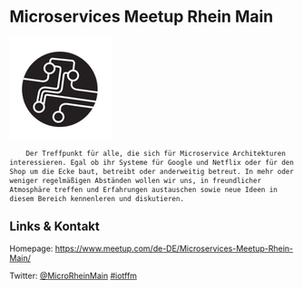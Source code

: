 # Microservices Meetup Rhein Main
![Microservices Meetup Rhein Main](./microservicerm.logo.png)


        Der Treffpunkt für alle, die sich für Microservice Architekturen interessieren. Egal ob ihr Systeme für Google und Netflix oder für den Shop um die Ecke baut, betreibt oder anderweitig betreut. In mehr oder weniger regelmäßigen Abständen wollen wir uns, in freundlicher Atmosphäre treffen und Erfahrungen austauschen sowie neue Ideen in diesem Bereich kennenleren und diskutieren.
    

## Links &amp; Kontakt

Homepage: <https://www.meetup.com/de-DE/Microservices-Meetup-Rhein-Main/>



Twitter: [@MicroRheinMain](https://twitter.com/@MicroRheinMain) [#iotffm](https://twitter.com/search?q=%23iotffm)









